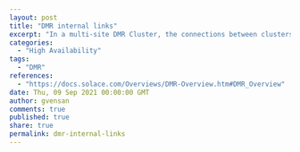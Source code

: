 ```yaml
---
layout: post
title: "DMR internal links"
excerpt: "In a multi-site DMR Cluster, the connections between clusters are called external links. DMR internal links are always used in a full mesh so that each node communicates directly with all the others."
categories:
  - "High Availability"
tags:
  - "DMR"
references:
  - "https://docs.solace.com/Overviews/DMR-Overview.htm#DMR_Overview"
date: Thu, 09 Sep 2021 00:00:00 GMT
author: gvensan
comments: true
published: true
share: true
permalink: dmr-internal-links
---
```

